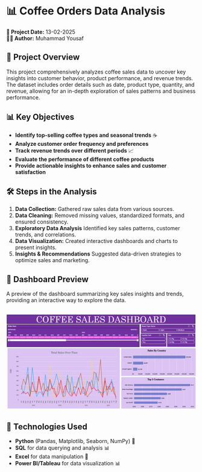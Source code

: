 # 📊 Coffee Orders Data Analysis

**📅 Project Date:** 13-02-2025  
**👨‍💻 Author:** Muhammad Yousaf  

## 📌 Project Overview
This project comprehensively analyzes coffee sales data to uncover key insights into customer behavior, product performance, and revenue trends. The dataset includes order details such as date, product type, quantity, and revenue, allowing for an in-depth exploration of sales patterns and business performance.

## 📊 Key Objectives
- **Identify top-selling coffee types and seasonal trends** ☕  
- **Analyze customer order frequency and preferences**  
- **Track revenue trends over different periods** 📈  
- **Evaluate the performance of different coffee products**  
- **Provide actionable insights to enhance sales and customer satisfaction**  

## 🛠️ Steps in the Analysis
1. **Data Collection:** Gathered raw sales data from various sources.  
2. **Data Cleaning:** Removed missing values, standardized formats, and ensured consistency.  
3. **Exploratory Data Analysis** Identified key sales patterns, customer trends, and correlations.  
4. **Data Visualization:** Created interactive dashboards and charts to present insights.  
5. **Insights & Recommendations** Suggested data-driven strategies to optimize sales and marketing.  

## 📸 Dashboard Preview
A preview of the dashboard summarizing key sales insights and trends, providing an interactive way to explore the data.

![Coffee Sales Dashboard](coffeeOrdersData_Dashboard.PNG)
---
## 📎 Technologies Used

- **Python** (Pandas, Matplotlib, Seaborn, NumPy) 🐍  
- **SQL** for data querying and analysis 📊  
- **Excel** for data manipulation 📑  
- **Power BI/Tableau** for data visualization 📊  
